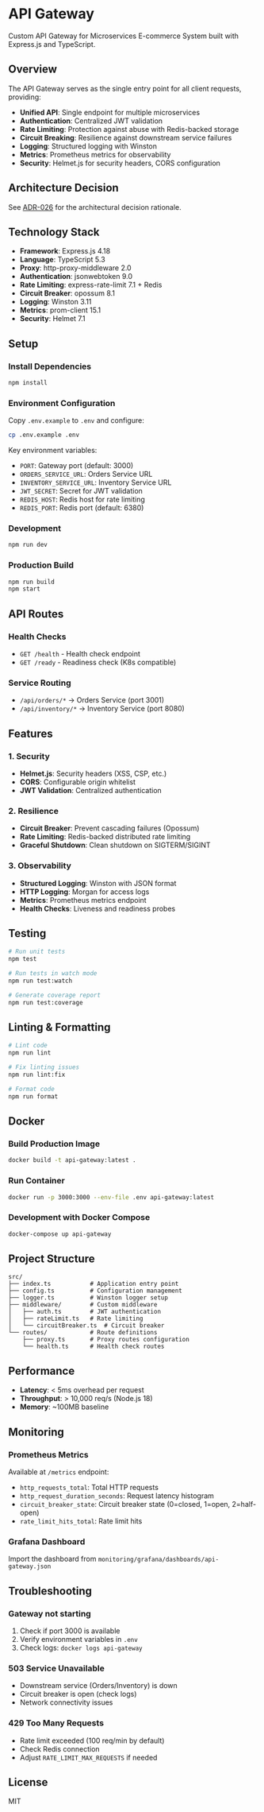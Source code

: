 # API Gateway

Custom API Gateway for Microservices E-commerce System built with Express.js and TypeScript.

## Overview

The API Gateway serves as the single entry point for all client requests, providing:

- **Unified API**: Single endpoint for multiple microservices
- **Authentication**: Centralized JWT validation
- **Rate Limiting**: Protection against abuse with Redis-backed storage
- **Circuit Breaking**: Resilience against downstream service failures
- **Logging**: Structured logging with Winston
- **Metrics**: Prometheus metrics for observability
- **Security**: Helmet.js for security headers, CORS configuration

## Architecture Decision

See [ADR-026](../../docs/adr/026-api-gateway-express-custom.md) for the architectural decision rationale.

## Technology Stack

- **Framework**: Express.js 4.18
- **Language**: TypeScript 5.3
- **Proxy**: http-proxy-middleware 2.0
- **Authentication**: jsonwebtoken 9.0
- **Rate Limiting**: express-rate-limit 7.1 + Redis
- **Circuit Breaker**: opossum 8.1
- **Logging**: Winston 3.11
- **Metrics**: prom-client 15.1
- **Security**: Helmet 7.1

## Setup

### Install Dependencies

```bash
npm install
```

### Environment Configuration

Copy `.env.example` to `.env` and configure:

```bash
cp .env.example .env
```

Key environment variables:

- `PORT`: Gateway port (default: 3000)
- `ORDERS_SERVICE_URL`: Orders Service URL
- `INVENTORY_SERVICE_URL`: Inventory Service URL
- `JWT_SECRET`: Secret for JWT validation
- `REDIS_HOST`: Redis host for rate limiting
- `REDIS_PORT`: Redis port (default: 6380)

### Development

```bash
npm run dev
```

### Production Build

```bash
npm run build
npm start
```

## API Routes

### Health Checks

- `GET /health` - Health check endpoint
- `GET /ready` - Readiness check (K8s compatible)

### Service Routing

- `/api/orders/*` → Orders Service (port 3001)
- `/api/inventory/*` → Inventory Service (port 8080)

## Features

### 1. Security

- **Helmet.js**: Security headers (XSS, CSP, etc.)
- **CORS**: Configurable origin whitelist
- **JWT Validation**: Centralized authentication

### 2. Resilience

- **Circuit Breaker**: Prevent cascading failures (Opossum)
- **Rate Limiting**: Redis-backed distributed rate limiting
- **Graceful Shutdown**: Clean shutdown on SIGTERM/SIGINT

### 3. Observability

- **Structured Logging**: Winston with JSON format
- **HTTP Logging**: Morgan for access logs
- **Metrics**: Prometheus metrics endpoint
- **Health Checks**: Liveness and readiness probes

## Testing

```bash
# Run unit tests
npm test

# Run tests in watch mode
npm run test:watch

# Generate coverage report
npm run test:coverage
```

## Linting & Formatting

```bash
# Lint code
npm run lint

# Fix linting issues
npm run lint:fix

# Format code
npm run format
```

## Docker

### Build Production Image

```bash
docker build -t api-gateway:latest .
```

### Run Container

```bash
docker run -p 3000:3000 --env-file .env api-gateway:latest
```

### Development with Docker Compose

```bash
docker-compose up api-gateway
```

## Project Structure

```
src/
├── index.ts           # Application entry point
├── config.ts          # Configuration management
├── logger.ts          # Winston logger setup
├── middleware/        # Custom middleware
│   ├── auth.ts        # JWT authentication
│   ├── rateLimit.ts   # Rate limiting
│   └── circuitBreaker.ts  # Circuit breaker
└── routes/            # Route definitions
    ├── proxy.ts       # Proxy routes configuration
    └── health.ts      # Health check routes
```

## Performance

- **Latency**: < 5ms overhead per request
- **Throughput**: > 10,000 req/s (Node.js 18)
- **Memory**: ~100MB baseline

## Monitoring

### Prometheus Metrics

Available at `/metrics` endpoint:

- `http_requests_total`: Total HTTP requests
- `http_request_duration_seconds`: Request latency histogram
- `circuit_breaker_state`: Circuit breaker state (0=closed, 1=open, 2=half-open)
- `rate_limit_hits_total`: Rate limit hits

### Grafana Dashboard

Import the dashboard from `monitoring/grafana/dashboards/api-gateway.json`

## Troubleshooting

### Gateway not starting

1. Check if port 3000 is available
2. Verify environment variables in `.env`
3. Check logs: `docker logs api-gateway`

### 503 Service Unavailable

- Downstream service (Orders/Inventory) is down
- Circuit breaker is open (check logs)
- Network connectivity issues

### 429 Too Many Requests

- Rate limit exceeded (100 req/min by default)
- Check Redis connection
- Adjust `RATE_LIMIT_MAX_REQUESTS` if needed

## License

MIT
